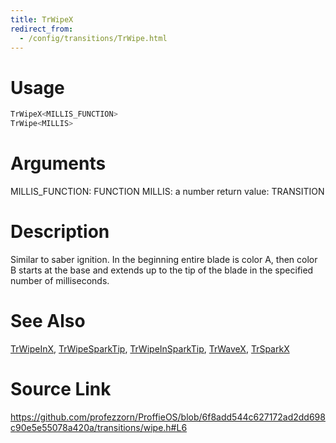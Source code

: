```yaml
---
title: TrWipeX
redirect_from:
  - /config/transitions/TrWipe.html
---
```


# Usage
```cpp
TrWipeX<MILLIS_FUNCTION>
TrWipe<MILLIS>
```

# Arguments
MILLIS_FUNCTION: FUNCTION
MILLIS: a number
return value: TRANSITION

# Description
Similar to saber ignition. In the beginning
entire blade is color A, then color B starts at the base
and extends up to the tip of the blade in the specified
number of milliseconds.

# See Also
[TrWipeInX](/config/transitions/TrWipeInX.html), [TrWipeSparkTip](/config/transitions/TrWipeSparkTip.html), [TrWipeInSparkTip](/config/transitions/TrWipeInSparkTip.html), [TrWaveX](/config/transitions/TrWaveX.html), [TrSparkX](/config/transitions/TrSparkX.html)

# Source Link
https://github.com/profezzorn/ProffieOS/blob/6f8add544c627172ad2dd698c90e5e55078a420a/transitions/wipe.h#L6
